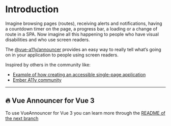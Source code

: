 # Introduction

Imagine browsing pages (routes), receiving alerts and notifications, having a countdown timer on the page, a progress bar, a loading or a change of route in a SPA. Now imagine all this happening to people who have visual disabilities and who use screen readers.  

The [@vue-a11y/announcer](https://github.com/vue-a11y/vue-announcer) provides an easy way to really tell what’s going on in your application to people using screen readers.

Inspired by others in the community like:  
- [Example of how creating an accessible single-page application](https://haltersweb.github.io/Accessibility/spa.html)
- [Ember A11y community](https://github.com/ember-a11y/a11y-announcer)

---

## 🔥 Vue Announcer for Vue 3

To use VueAnnouncer for Vue 3 you can learn more through the [README of the next branch](https://github.com/vue-a11y/vue-announcer/blob/next/README.md)